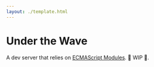 ```yaml
---
layout: ./template.html
---
```


# Under the Wave
A dev server that relies on [ECMAScript Modules](https://developer.mozilla.org/en-US/docs/Web/JavaScript/Guide/Modules). 🚧 WIP 🚧.

